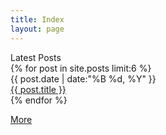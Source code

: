 ```yaml
---
title: Index
layout: page
---
```

<div class="page-title" id="latest-posts">Latest Posts</div>
<div class="archive-main">
  {% for post in site.posts limit:6 %}
    <div class="archive-item">
      <div class="archive-date">{{ post.date | date:"%B %d, %Y" }}</div>
      <div class="archive-title"><a href="{{ post.url }}">{{ post.title }}</a></div>
    </div>
  {% endfor %}
</div>
<p class="archive-more">
  <a href="/archive.html">More</a>
</p>
